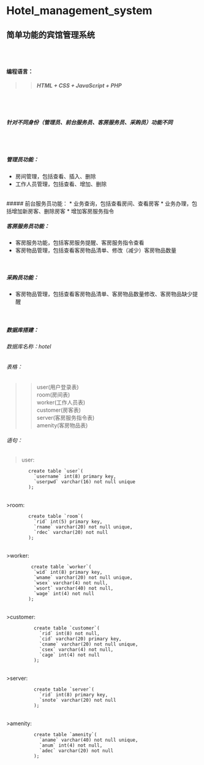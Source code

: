 # Hotel_management_system
## 简单功能的宾馆管理系统
<br/><br/>
#### 编程语言： 
>>##### HTML + CSS + JavaScript + PHP
<br/><br/>
##### 针对不同身份（管理员、前台服务员、客房服务员、采购员）功能不同
<br/><br/>

##### 管理员功能：
* 房间管理，包括查看、插入、删除
* 工作人员管理，包括查看、增加、删除
<br/>
##### 前台服务员功能：
* 业务查询，包括查看房间、查看房客
* 业务办理，包括增加新房客、删除房客
* 增加客房服务指令
<br/>

##### 客房服务员功能：
* 客房服务功能，包括客房服务提醒、客房服务指令查看
* 客房物品管理，包括查看客房物品清单、修改（减少）客房物品数量
<br/>

##### 采购员功能：
* 客房物品管理，包括查看客房物品清单、客房物品数量修改、客房物品缺少提醒
<br/><br/><br/>

##### 数据库搭建：
###### 数据库名称：hotel

###### 表格：
>>user(用户登录表)<br/>
>>room(房间表)<br/>
>>worker(工作人员表)<br/>
>>customer(房客表)<br/>
>>server(客房服务指令表)<br/>
>>amenity(客房物品表)

###### 语句：</h6>
>user:

```
        create table `user`(
          `username` int(8) primary key,
          `userpwd` varchar(16) not null unique
        );
```
<br/>
>room:

```
        create table `room`(
          `rid` int(5) primary key,
          `rname` varchar(20) not null unique,
          `rdec` varchar(20) not null
        );
```
<br/>
>worker:

```
         create table `worker`(
          `wid` int(8) primary key,
          `wname` varchar(20) not null unique,
          `wsex` varchar(4) not null,
          `wsort` varchar(40) not null,
          `wage` int(4) not null
        );
```
<br/>
>customer:

```
          create table `customer`(
            `rid` int(8) not null,
            `cid` varchar(20) primary key,
            `cname` varchar(20) not null unique,
            `csex` varchar(4) not null,
            `cage` int(4) not null
          );
```
<br/>
>server:

```
          create table `server`(
            `rid` int(8) primary key,
            `snote` varchar(20) not null
          );
```
<br/>
>amenity:

```
          create table `amenity`(
            `aname` varchar(40) not null unique,
            `anum` int(4) not null,
            `adec` varchar(20) not null
          );
```
</li>
</ul>
